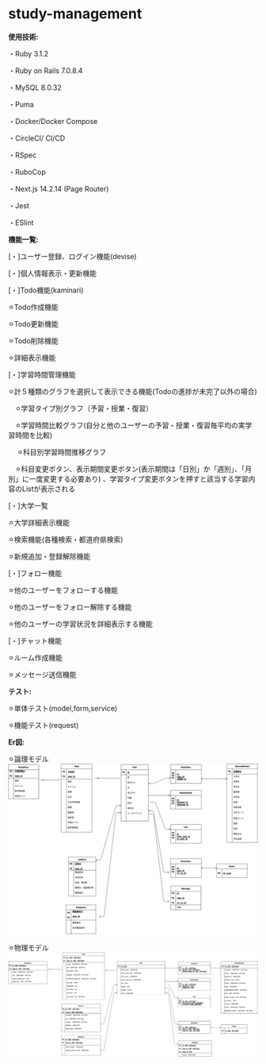 # study-management

**使用技術:**

・Ruby 3.1.2

・Ruby on Rails 7.0.8.4

・MySQL 8.0.32

・Puma

・Docker/Docker Compose

・CircleCI/ CI/CD

・RSpec

・RuboCop

・Next.js 14.2.14 (Page Router)

・Jest

・ESlint

**機能一覧:**

[・]ユーザー登録、ログイン機能(devise)

[・]個人情報表示・更新機能

[・]Todo機能(kaminari)

  ⚪︎Todo作成機能
  
  ⚪︎Todo更新機能 
    
  ⚪︎Todo削除機能
  
  ⚪︎詳細表示機能
  
[・]学習時間管理機能

  ⚪︎計５種類のグラフを選択して表示できる機能(Todoの進捗が未完了以外の場合) 
  
  　⚪︎学習タイプ別グラフ（予習・授業・復習）
   
  　⚪︎学習時間比較グラフ(自分と他のユーザーの予習・授業・復習毎平均の実学習時間を比較)
   
　  ⚪︎科目別学習時間推移グラフ
   
  　⚪︎科目変更ボタン、表示期間変更ボタン(表示期間は「日別」か「週別」、「月別」に一度変更する必要あり) 、学習タイプ変更ボタンを押すと該当する学習内容のListが表示される

[・]大学一覧

  ⚪︎大学詳細表示機能
  
  ⚪︎検索機能(各種検索・都道府県検索)
  
  ⚪︎新規追加・登録解除機能
  
[・]フォロー機能

  ⚪︎他のユーザーをフォローする機能
  
  ⚪︎他のユーザーをフォロー解除する機能
  
  ⚪︎他のユーザーの学習状況を詳細表示する機能
  
[・]チャット機能

  ⚪︎ルーム作成機能
    
  ⚪︎メッセージ送信機能

**テスト:**

⚪︎単体テスト(model,form,service)

⚪︎機能テスト(request)

**Er図:**

⚪︎論理モデル
![logic](https://github.com/yuta20253/study-management/blob/main/logic.png?raw=true)


⚪︎物理モデル
![physics](https://github.com/yuta20253/study-management/blob/main/physics.png?raw=true)
